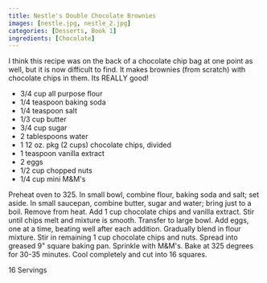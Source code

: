 ```yaml
---
title: Nestle's Double Chocolate Brownies
images: [nestle.jpg, nestle_2.jpg]
categories: [Desserts, Book 1]
ingredients: [Chocolate]
---
```


  I think this
recipe was on the back of a chocolate chip bag at one point as well, but
it is now difficult to find. It makes brownies (from scratch) with
chocolate chips in them. Its REALLY good!

-   3/4 cup all purpose flour
-   1/4 teaspoon baking soda
-   1/4 teaspoon salt
-   1/3 cup butter
-   3/4 cup sugar
-   2 tablespoons water
-   1 12 oz. pkg (2 cups) chocolate chips, divided
-   1 teaspoon vanilla extract
-   2 eggs
-   1/2 cup chopped nuts
-   1/4 cup mini M&M's

Preheat oven to 325. In small bowl, combine flour, baking soda and salt;
set aside. In small saucepan, combine butter, sugar and water; bring
just to a boil. Remove from heat. Add 1 cup chocolate chips and vanilla
extract. Stir until chips melt and mixture is smooth. Transfer to large
bowl. Add eggs, one at a time, beating well after each addition.
Gradually blend in flour mixture. Stir in remaining 1 cup chocolate
chips and nuts. Spread into greased 9" square baking pan. Sprinkle with
M&M's. Bake at 325 degrees for 30-35 minutes. Cool completely and cut
into 16 squares.

16 Servings

 

